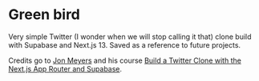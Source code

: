 # Green bird

Very simple Twitter (I wonder when we will stop calling it that) clone build with Supabase and Next.js 13. Saved as a reference to future projects. 

Credits go to [Jon Meyers](https://egghead.io/q/resources-by-jon-meyers) and his course [Build a Twitter Clone with the Next.js App Router and Supabase](https://egghead.io/courses/build-a-twitter-clone-with-the-next-js-app-router-and-supabase-19bebadb). 